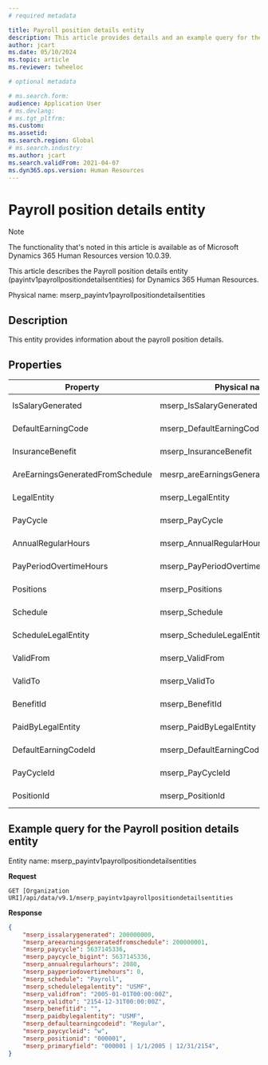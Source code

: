 ```yaml
---
# required metadata

title: Payroll position details entity
description: This article provides details and an example query for the Payroll position details entity in Microsoft Dynamics 365 Human Resources.
author: jcart
ms.date: 05/10/2024
ms.topic: article
ms.reviewer: twheeloc

# optional metadata

# ms.search.form: 
audience: Application User
# ms.devlang: 
# ms.tgt_pltfrm: 
ms.custom: 
ms.assetid: 
ms.search.region: Global
# ms.search.industry: 
ms.author: jcart
ms.search.validFrom: 2021-04-07
ms.dyn365.ops.version: Human Resources
---
```


# Payroll position details entity

> [!NOTE]
> The functionality that's noted in this article is available as of Microsoft Dynamics 365 Human Resources version 10.0.39.

This article describes the Payroll position details entity (payintv1payrollpositiondetailsentities) for Dynamics 365 Human Resources.

Physical name: mserp_payintv1payrollpositiondetailsentities

## Description

This entity provides information about the payroll position details.

## Properties

| Property | Physical name | Type | Use |
|---|---|---|---|
| IsSalaryGenerated | mserp_IsSalaryGenerated | Enum | Read-only |
| DefaultEarningCode | mserp_DefaultEarningCode | Int64 | Read-only |
| InsuranceBenefit | mserp_InsuranceBenefit | Int64 | Read-only |
| AreEarningsGeneratedFromSchedule | mesrp_areEarningsGeneratedFromSchedule | Enum | Read-only |
| LegalEntity | mserp_LegalEntity | Int64 | Read-only |
| PayCycle | mserp_PayCycle | Int64 | Read-only |
| AnnualRegularHours | mserp_AnnualRegularHours | Real | Read-only |
| PayPeriodOvertimeHours | mserp_PayPeriodOvertimeHours | Real | Read-only |
|Positions| mserp_Positions | Int64 | Read-only |
| Schedule| mserp_Schedule | String | Read-only |
| ScheduleLegalEntity | mserp_ScheduleLegalEntity |String | Read-only |
| ValidFrom| mserp_ValidFrom |Datetime offset | Read-only |
| ValidTo| mserp_ValidTo |  Datetime offset | Read-only |
| BenefitId| mserp_BenefitId | String | Read-only |
| PaidByLegalEntity| mserp_PaidByLegalEntity | String | Read-only |
| DefaultEarningCodeId| mserp_DefaultEarningCodeId  | String | Read-only |
| PayCycleId| mserp_PayCycleId | String | Read-only |
| PositionId | mserp_PositionId | String | Read-only |

## Example query for the Payroll position details entity

Entity name: mserp_payintv1payrollpositiondetailsentities

**Request**

```HTTP
GET [Organization URI]/api/data/v9.1/mserp_payintv1payrollpositiondetailsentities
```

**Response**

```JSON
{  
    "mserp_issalarygenerated": 200000000,  
    "mserp_areearningsgeneratedfromschedule": 200000001,  
    "mserp_paycycle": 5637145336,  
    "mserp_paycycle_bigint": 5637145336,  
    "mserp_annualregularhours": 2080,  
    "mserp_payperiodovertimehours": 0,  
    "mserp_schedule": "Payroll",  
    "mserp_schedulelegalentity": "USMF",  
    "mserp_validfrom": "2005-01-01T00:00:00Z",  
    "mserp_validto": "2154-12-31T00:00:00Z",  
    "mserp_benefitid": "",  
    "mserp_paidbylegalentity": "USMF",  
    "mserp_defaultearningcodeid": "Regular",  
    "mserp_paycycleid": "w",  
    "mserp_positionid": "000001",  
    "mserp_primaryfield": "000001 | 1/1/2005 | 12/31/2154",  
}
```
